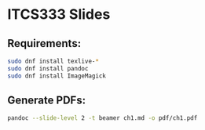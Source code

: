 # ITCS333 Slides

## Requirements:
```bash
sudo dnf install texlive-*
sudo dnf install pandoc
sudo dnf install ImageMagick
```

## Generate PDFs:
```bash
pandoc --slide-level 2 -t beamer ch1.md -o pdf/ch1.pdf
```

